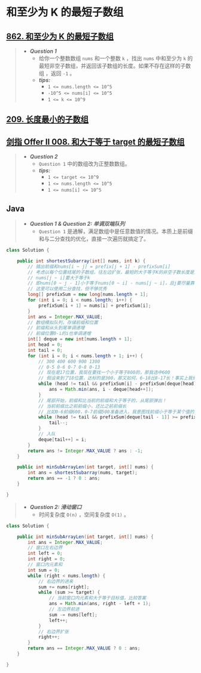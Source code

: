 # 和至少为 K 的最短子数组

## [862. 和至少为 K 的最短子数组](https://leetcode.cn/problems/shortest-subarray-with-sum-at-least-k/)

> - ***Question 1***
>   - 给你一个整数数组 `nums` 和一个整数 `k` ，找出 `nums` 中和至少为 `k` 的最短非空子数组，并返回该子数组的长度。如果不存在这样的子数组 ，返回 `-1` 。
>   - ***tips:***
>     - `1 <= nums.length <= 10^5`
>     - `-10^5 <= nums[i] <= 10^5`
>     - `1 <= k <= 10^9`

## [209. 长度最小的子数组](https://leetcode.cn/problems/minimum-size-subarray-sum/)

## [剑指 Offer II 008. 和大于等于 target 的最短子数组](https://leetcode.cn/problems/2VG8Kg/)

> - ***Question 2***
>   - `Question 1` 中的数组改为正整数数组。
>   - ***tips:***
>     - `1 <= target <= 10^9`
>     - `1 <= nums.length <= 10^5`
>     - `1 <= nums[i] <= 10^5`

## Java

> - ***Question 1 & Question 2: 单调双端队列***
>   - `Question 1` 是通解，满足数组中是任意数值的情况。本质上是前缀和与二分查找的优化，直接一次遍历就搞定了。

```java
class Solution {

    public int shortestSubarray(int[] nums, int k) {
        // 搞出前缀和nums[i ~ j] = prefix[j + 1] - prefixSum[i]
        // 考虑以每个位置结尾的子数组，往左边扩张，最短的大于等于K的非空子数长度是几
        // nums[j ~ i]要大于等于k
        // 即nums[0 ~ j - 1]小于等于nums[0 ~ i] - nums[j ~ i]，且j要尽量靠右
        // 这里可以使用二分查找，但不够优秀
        long[] prefixSum = new long[nums.length + 1];
        for (int i = 0; i < nums.length; i++) {
            prefixSum[i + 1] = nums[i] + prefixSum[i];
        }
        int ans = Integer.MAX_VALUE;
        // 数组模拟队列，存储前缀和位置
        // 前缀和从头到尾单调递增
        // 前缀位置0-i的i也单调递增
        int[] deque = new int[nums.length + 1];
        int head = 0;
        int tail = 0;
        for (int i = 0; i < nums.length + 1; i++) {
            // 300 400 600 900 1300
            // 0-5 0-6 0-7 0-8 0-13
            // 现在是17位置，我现在要找一个小于等于800的，那我选中600
            // 假设来到了18位置，达标的是300，那又如何，6-18比8-17长！事实上我们并没有使用二分进行查找，而是一边找一边弹出，你比我长，就算我知道了你的位置的答案，但我队列中没有了，我也不拿出来比较，因为你根本影响不了答案！直接删除即可
            while (head != tail && prefixSum[i] - prefixSum[deque[head]] >= k) {
                ans = Math.min(ans, i - deque[head++]);
            }
            // 尾部开始，前缀和比当前的前缀和大于等于的，从尾部弹出！
            // 当前前缀比之前前缀小，还比之前前缀长
            // 比如0-6前缀600，0-7前缀500准备进入，我意图找前缀小于等于某个值的最右的位置，要不两个都不达标，要不选0-7，怎么都不会选0-6，因为它不能让后面够长
            while (head != tail && prefixSum[deque[tail - 1]] >= prefixSum[i]) {
                tail--;
            }
            // 入队
            deque[tail++] = i;
        }
        return ans != Integer.MAX_VALUE ? ans : -1;
    }

    public int minSubArrayLen(int target, int[] nums) {
        int ans = shortestSubarray(nums, target);
        return ans == -1 ? 0 : ans;
    }

}
```

> - ***Question 2: 滑动窗口***
>   - 时间复杂度 `O(n)` ，空间复杂度 `O(1)` 。

```java
class Solution {

    public int minSubArrayLen(int target, int[] nums) {
        int ans = Integer.MAX_VALUE;
        // 窗口左右边界
        int left = 0;
        int right = 0;
        // 窗口内元素和
        int sum = 0;
        while (right < nums.length) {
            // 右边界的进来
            sum += nums[right];
            while (sum >= target) {
                // 当前窗口内元素和大于等于目标值，比较答案
                ans = Math.min(ans, right - left + 1);
                // 左边界前进
                sum -= nums[left];
                left++;
            }
            // 右边界扩张
            right++;
        }
        return ans == Integer.MAX_VALUE ? 0 : ans;
    }

}
```
